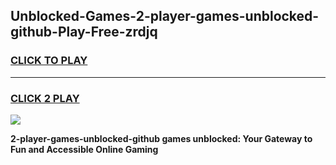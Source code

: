 
## Unblocked-Games-2-player-games-unblocked-github-Play-Free-zrdjq
<h3>
<a href="https://premium76.site?title=2-player-games-unblocked-github&ref=10A">CLICK TO PLAY</a></h3>
<hr>

<h3>
<a href="https://premium76.site?title=2-player-games-unblocked-github&ref=10A">CLICK 2 PLAY</a>
  
</h3>

<a href="https://premium76.site?title=2-player-games-unblocked-github&ref=10A"><img src="https://clearcache.store/games.png"></a>


**2-player-games-unblocked-github games unblocked: Your Gateway to Fun and Accessible Online Gaming**
